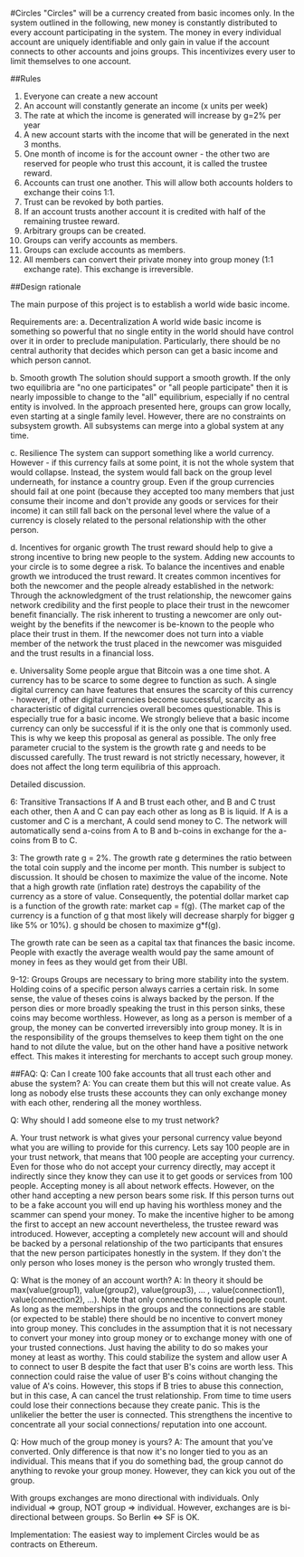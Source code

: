 #Circles
"Circles" will be a currency created from basic incomes only. In the system outlined in the following, new money is constantly distributed to every account participating in the system. The money in every individual account are uniquely identifiable and only gain in value if the account connects to other accounts and joins groups. This incentivizes every user to limit themselves to one account.

##Rules
1. Everyone can create a new account
2. An account will constantly generate an income (x units per week)
3. The rate at which the income is generated will increase by g=2% per year
4. A new account starts with the income that will be generated in the next 3 months.
5. One month of income is for the account owner - the other two are reserved for people who trust this account, it is called the trustee reward.
6. Accounts can trust one another. This will allow both accounts holders to exchange their coins 1:1.
7. Trust can be revoked by both parties.
8. If an account trusts another account it is credited with half of the remaining trustee reward.
9. Arbitrary groups can be created.
10. Groups can verify accounts as members.
11. Groups can exclude accounts as members.
12. All members can convert their private money into group money (1:1 exchange rate). This exchange is irreversible.

##Design rationale

The main purpose of this project is to establish a world wide basic income.

Requirements are:
a. Decentralization
A world wide basic income is something so powerful that no single entity in the world should have control over it in order to preclude manipulation. Particularly, there should be no central authority that decides which person can get a basic income and which person cannot.

b. Smooth growth
The solution should support a smooth growth. If the only two equilibria are "no one participates" or "all people participate" then it is nearly impossible to change to the "all" equilibrium, especially if no central entity is involved. In the approach presented here, groups can grow locally, even starting at a single family level. However, there are no constraints on subsystem growth. All subsystems can merge into a global system at any time.

c. Resilience
The system can support something like a world currency. However - if this currency fails at some point, it is not the whole system that would collapse. Instead, the system would fall back on the group level underneath, for instance a country group. Even if the group currencies should fail at one point (because they accepted too many members that just consume their income and don't provide any goods or services for their income) it can still fall back on the personal level where the value of a currency is closely related to the personal relationship with the other person.

d. Incentives for organic growth
The trust reward should help to give a strong incentive to bring new people to the system. Adding new accounts to your circle is to some degree a risk. To balance the incentives and enable growth we introduced the trust reward. It creates common incentives for both the newcomer and the people already established in the network: Through the acknowledgment of the trust relationship, the newcomer gains network credibility and the first people to place their trust in the newcomer benefit financially. The risk inherent to trusting a newcomer are only out-weight by the benefits if the newcomer is be-known to the people who place their trust in them. If the newcomer does not turn into a viable member of the network the trust placed in the newcomer was misguided and the trust results in a financial loss.

e. Universality
Some people argue that Bitcoin was a one time shot. A currency has to be scarce to some degree to function as such. A single digital currency can have features that ensures the scarcity of this currency - however, if other digital currencies become successful, scarcity as a characteristic of digital currencies overall becomes questionable. This is especially true for a basic income. We strongly believe that a basic income currency can only be successful if it is the only one that is commonly used. This is why we keep this proposal as general as possible. The only free parameter crucial to the system is the growth rate g and needs to be discussed carefully. The trust reward is not strictly necessary, however, it does not affect the long term equilibria of this approach.

Detailed discussion.

6:
Transitive Transactions
If A and B trust each other, and B and C trust each other, then A and C can pay each other as long as B is liquid. If A is a customer and C is a merchant, A could send money to C. The network will automatically send a-coins from A to B and b-coins in exchange for the a-coins from B to C.

3:
The growth rate g = 2%.
The growth rate g determines the ratio between the total coin supply and the income per month. This number is subject to discussion. It should be chosen to maximize the value of the income.
Note that a high growth rate (inflation rate) destroys the capability of the currency as a store of value. Consequently, the potential dollar market cap is a function of the growth rate: market cap = f(g). (The market cap of the currency is a function of g that most likely will decrease sharply for bigger g like 5% or 10%). g should be chosen to maximize g*f(g).

The growth rate can be seen as a capital tax that finances the basic income. People with exactly the average wealth would pay the same amount of money in fees as they would get from their UBI.

9-12:
Groups
Groups are necessary to bring more stability into the system. Holding coins of a specific person always carries a certain risk. In some sense, the value of theses coins is always backed by the person. If the person dies or more broadly speaking the trust in this person sinks, these coins may become worthless. However, as long as a person is member of a group, the money can be converted irreversibly into group money. It is in the responsibility of the groups themselves to keep them tight on the one hand to not dilute the value, but on the other hand have a positive network effect. This makes it interesting for merchants to accept such group money.

##FAQ:
Q: Can I create 100 fake accounts that all trust each other and abuse the system?
A: You can create them but this will not create value. As long as nobody else trusts these accounts they can only exchange money with each other, rendering all the money worthless.

Q: Why should I add someone else to my trust network?

A. Your trust network is what gives your personal currency value beyond what you are willing to provide for this currency. Lets say 100 people are in your trust network, that means that 100 people are accepting your currency. Even for those who do not accept your currency directly, may accept it indirectly since they know they can use it to get goods or services from 100 people. Accepting money is all about network effects.
However, on the other hand accepting a new person bears some risk. If this person turns out to be a fake account you will end up having his worthless money and the scammer can spend your money. To make the incentive higher to be among the first to accept an new account nevertheless, the trustee reward was introduced. However, accepting a completely new account will and should be backed by a personal relationship of the two participants that ensures that the new person participates honestly in the system. If they don't the only person who loses money is the person who wrongly trusted them.

Q: What is the money of an account worth?
A: In theory it should be max(value(group1), value(group2), value(group3), ... , value(connection1), value(connection2), ...). Note that only connections to liquid people count. As long as the memberships in the groups and the connections are stable (or expected to be stable) there should be no incentive to convert money into group money.
This concludes in the assumption that it is not necessary to convert your money into group money or to exchange money with one of your trusted connections. Just having the ability to do so makes your money at least as worthy. This could stabilize the system and allow user A to connect to user B despite the fact that user B's coins are worth less. This connection could raise the value of user B's coins without changing the value of A's coins. However, this stops if B tries to abuse this connection, but in this case, A can cancel the trust relationship.
From time to time users could lose their connections because they create panic. This is the unlikelier the better the user is connected. This strengthens the incentive to concentrate all your social connections/ reputation into one account.

Q: How much of the group money is yours?
A: The amount that you've converted. Only difference is that now it's no longer tied to you as an individual. This means that if you do something bad, the group cannot do anything to revoke your group money. However, they can kick you out of the group.

With groups exchanges are mono directional with individuals. Only individual => group, NOT group => individual. However, exchanges are is bi-directional between groups. So Berlin <=> SF is OK.

Implementation:
The easiest way to implement Circles would be as contracts on Ethereum.
